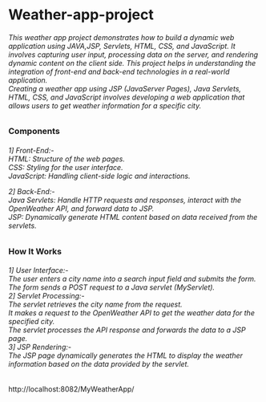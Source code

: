 # Weather-app-project

<h6> This weather app project demonstrates how to build a dynamic web application using JAVA,JSP, Servlets, HTML, CSS, and JavaScript. It involves capturing user input, processing data on the server, and rendering dynamic content on the client side. This project helps in understanding the integration of front-end and back-end technologies in a real-world application.<br>
Creating a weather app using JSP (JavaServer Pages), Java Servlets, HTML, CSS, and JavaScript involves developing a web application that allows users to get weather information for a specific city. </h6>

<h3>Components </h3>
<h6>
1] Front-End:-<br>
HTML: Structure of the web pages.<br>
CSS: Styling for the user interface.<br>
JavaScript: Handling client-side logic and interactions.<br>
  
2] Back-End:-<br>
Java Servlets: Handle HTTP requests and responses, interact with the OpenWeather API, and forward data to JSP.<br>
JSP: Dynamically generate HTML content based on data received from the servlets.<br> 
</h6>

<h3>How It Works</h3>
<h6>
1] User Interface:-<br>
  The user enters a city name into a search input field and submits the form.<br>
  The form sends a POST request to a Java servlet (MyServlet).<br>
2] Servlet Processing:-<br>
  The servlet retrieves the city name from the request.<br>
  It makes a request to the OpenWeather API to get the weather data for the specified city.<br>
  The servlet processes the API response and forwards the data to a JSP page.<br>
3] JSP Rendering:-<br>
  The JSP page dynamically generates the HTML to display the weather information based on the data provided by the servlet.<br>
</h6>

http://localhost:8082/MyWeatherApp/ 
